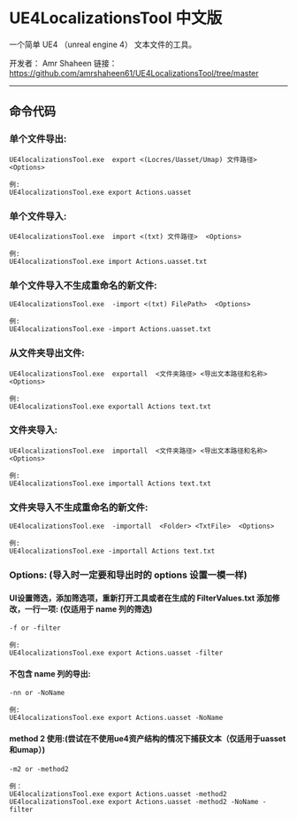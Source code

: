 # UE4LocalizationsTool 中文版 
一个简单 UE4 （unreal engine 4） 文本文件的工具。

开发者： Amr Shaheen
链接：https://github.com/amrshaheen61/UE4LocalizationsTool/tree/master
<hr>

## 命令代码
### 单个文件导出:
```
UE4localizationsTool.exe  export <(Locres/Uasset/Umap) 文件路径>  <Options>

例:
UE4localizationsTool.exe export Actions.uasset
```
### 单个文件导入:
```
UE4localizationsTool.exe  import <(txt) 文件路径>  <Options>

例:
UE4localizationsTool.exe import Actions.uasset.txt
```
### 单个文件导入不生成重命名的新文件:
```
UE4localizationsTool.exe  -import <(txt) FilePath>  <Options>

例:
UE4localizationsTool.exe -import Actions.uasset.txt
```

### 从文件夹导出文件:
```
UE4localizationsTool.exe  exportall  <文件夹路径> <导出文本路径和名称> <Options>

例:
UE4localizationsTool.exe exportall Actions text.txt
```
### 文件夹导入:
```
UE4localizationsTool.exe  importall  <文件夹路径> <导出文本路径和名称>  <Options>

例:
UE4localizationsTool.exe importall Actions text.txt
```
### 文件夹导入不生成重命名的新文件:
```
UE4localizationsTool.exe  -importall  <Folder> <TxtFile>  <Options>

例:
UE4localizationsTool.exe -importall Actions text.txt
```

### Options: (导入时一定要和导出时的 options 设置一模一样)

#### UI设置筛选，添加筛选项，重新打开工具或者在生成的 FilterValues.txt 添加修改，一行一项: (仅适用于 name 列的筛选)
```
-f or -filter

例:
UE4localizationsTool.exe export Actions.uasset -filter
```

#### 不包含 name 列的导出:
```
-nn or -NoName

例:
UE4localizationsTool.exe export Actions.uasset -NoName
```
####  method 2 使用:(尝试在不使用ue4资产结构的情况下捕获文本（仅适用于uasset和umap）)
```
-m2 or -method2

例：
UE4localizationsTool.exe export Actions.uasset -method2
UE4localizationsTool.exe export Actions.uasset -method2 -NoName -filter
```
